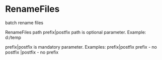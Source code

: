 # RenameFiles
batch rename files

RenameFiles path prefix|postfix
path is optional parameter.
Example:
d:/temp

prefix|postfix is mandatory parameter.
Examples:
prefix|postfix
prefix - no postfix
|postfix - no prefix
